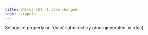 ```yaml
---
title: Walrus r67, 1 item changed
tags: snippets
---
```


Set ignore property on 'docs' subdirectory (docs generated by rdoc)
